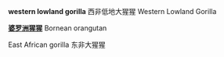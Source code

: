 **western lowland gorilla**  西非低地大猩猩  Western Lowland Gorilla

**[婆罗洲猩猩](http://www.youdao.com/w/eng/婆罗洲猩猩/#keyfrom=dict.phrase.wordgroup)** Bornean orangutan

East African gorilla 东非大猩猩